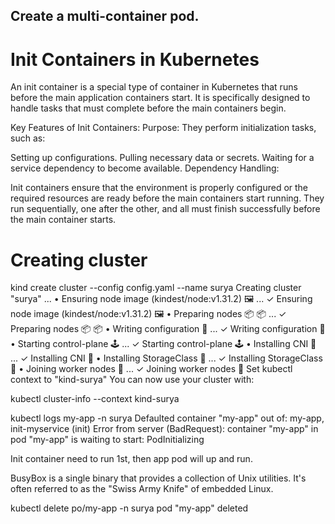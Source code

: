 ## Create a multi-container pod.

# Init Containers in Kubernetes
An init container is a special type of container in Kubernetes that runs before the main application containers start. It is specifically designed to handle tasks that must complete before the main containers begin.

Key Features of Init Containers:
Purpose: They perform initialization tasks, such as:

Setting up configurations.
Pulling necessary data or secrets.
Waiting for a service dependency to become available.
Dependency Handling:

Init containers ensure that the environment is properly configured or the required resources are ready before the main containers start running.
They run sequentially, one after the other, and all must finish successfully before the main container starts.
# Creating cluster
kind create cluster --config config.yaml --name surya
Creating cluster "surya" ...
 • Ensuring node image (kindest/node:v1.31.2) 🖼  ...
 ✓ Ensuring node image (kindest/node:v1.31.2) 🖼
 • Preparing nodes 📦 📦   ...
 ✓ Preparing nodes 📦 📦 
 • Writing configuration 📜  ...
 ✓ Writing configuration 📜
 • Starting control-plane 🕹️  ...
 ✓ Starting control-plane 🕹️
 • Installing CNI 🔌  ...
 ✓ Installing CNI 🔌
 • Installing StorageClass 💾  ...
 ✓ Installing StorageClass 💾
 • Joining worker nodes 🚜  ...
 ✓ Joining worker nodes 🚜
Set kubectl context to "kind-surya"
You can now use your cluster with:

kubectl cluster-info --context kind-surya


kubectl logs my-app -n surya
Defaulted container "my-app" out of: my-app, init-myservice (init)
Error from server (BadRequest): container "my-app" in pod "my-app" is waiting to start: PodInitializing

Init container need to run 1st, then app pod will up and run. 

BusyBox is a single binary that provides a collection of Unix utilities. It's often referred to as the "Swiss Army Knife" of embedded Linux.


kubectl delete po/my-app -n surya
pod "my-app" deleted